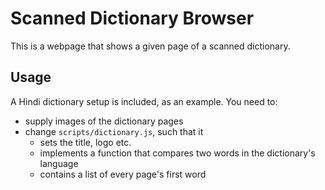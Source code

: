 # Scanned Dictionary Browser #

This is a webpage that shows a given page of a scanned dictionary.

## Usage ##

A Hindi dictionary setup is included, as an example. You need to:

- supply images of the dictionary pages
- change `scripts/dictionary.js`, such that it
    - sets the title, logo etc.
    - implements a function that compares two words in the dictionary's language
    - contains a list of every page's first word
